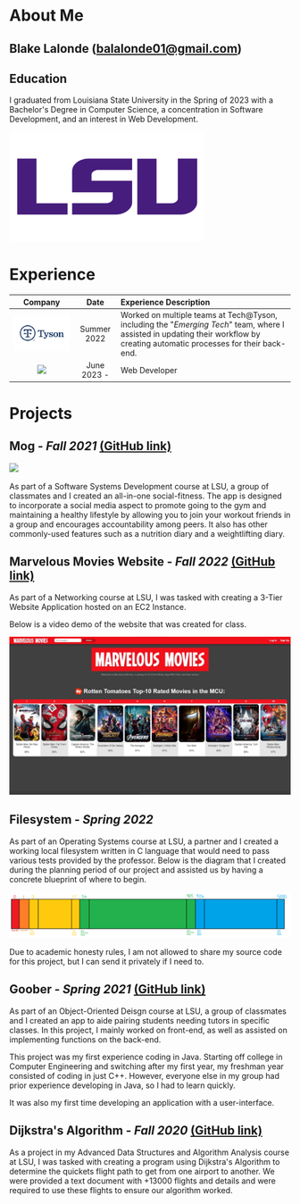 # About Me

## Blake Lalonde (balalonde01@gmail.com)

## Education
I graduated from Louisiana State University in the Spring of 2023 with a Bachelor's Degree in Computer Science, a concentration in Software Development, and an interest in Web Development.

[<img src="https://github.com/theblakelalonde/theblakelalonde/blob/main/Assets/LSU_logo.png" width=350>](https://www.lsu.edu/eng/)


# Experience


|                                                                 Company                                                                 |    Date     | Experience Description                                                                                                                                     |
| :-------------------------------------------------------------------------------------------------------------------------------------: | :------------------: | :--------------------------------------------------------------------------------------------------------------------------------------------------------- |
| [<img src="https://github.com/theblakelalonde/theblakelalonde/blob/main/Assets/Tyson-Foods-Logo.jpg" width=250>](https://www.tysonfoods.com/) | Summer 2022 | Worked on multiple teams at Tech@Tyson, including the "*Emerging Tech*" team, where I assisted in updating their workflow by creating automatic processes for their back-end. |
| [<img src="https://github.com/theblakelalonde/theblakelalonde/blob/main/Assets/V2-Logo.jpg" width=250>](https://www.tysonfoods.com/) | June 2023 - | Web Developer |

# Projects

## Mog - *Fall 2021* [(GitHub link)](https://github.com/bryantran21/Mog)

<img src="https://github.com/bryantran21/Mog/blob/main/assets/images/mogIconRed.png" width=150>

As part of a Software Systems Development course at LSU, a group of classmates and I created an all-in-one social-fitness.  The app is designed to incorporate a social media aspect to promote going to the gym and maintaining a healthy lifestyle by allowing you to join your workout friends in a group and encourages accountability among peers.  It also has other commonly-used features such as a nutrition diary and a weightlifting diary.

## Marvelous Movies Website - *Fall 2022* [(GitHub link)](https://github.com/theblakelalonde/Marvelous-Movies)
As part of a Networking course at LSU, I was tasked with creating a 3-Tier Website Application hosted on an EC2 Instance. 

Below is a video demo of the website that was created for class.

[<img src="https://github.com/theblakelalonde/theblakelalonde/blob/main/Assets/marvelous%20movies%20thumbnail.jpg" width=600>](http://www.youtube.com/watch?v=s-gtK80vdXE)

## Filesystem - *Spring 2022*
As part of an Operating Systems course at LSU, a partner and I created a working local filesystem written in C language that would need to pass various tests provided by the professor.  Below is the diagram that I created during the planning period of our project and assisted us by having a concrete blueprint of where to begin.

<img src="https://github.com/theblakelalonde/theblakelalonde/blob/main/Assets/filesystem_diagram.png">

Due to academic honesty rules, I am not allowed to share my source code for this project, but I can send it privately if I need to.


## Goober - *Spring 2021* [(GitHub link)](https://github.com/theblakelalonde/csc_3380)
As part of an Object-Oriented Deisgn course at LSU, a group of classmates and I created an app to aide pairing students needing tutors in specific classes.  In this project, I mainly worked on front-end, as well as assisted on implementing functions on the back-end.

This project was my first experience coding in Java.  Starting off college in Computer Engineering and switching after my first year, my freshman year consisted of coding in just C++.  However, everyone else in my group had prior experience developing in Java, so I had to learn quickly.

It was also my first time developing an application with a user-interface.

## Dijkstra's Algorithm - *Fall 2020* [(GitHub link)](https://github.com/theblakelalonde/theblakelalonde/tree/Dijkstra-Algorithm)
As a project in my Advanced Data Structures and Algorithm Analysis course at LSU, I was tasked with creating a program using Dijkstra's Algorithm to determine the quickets flight path to get from one airport to another.  We were provided a text document with +13000 flights and details and were required to use these flights to ensure our algorithm worked.
